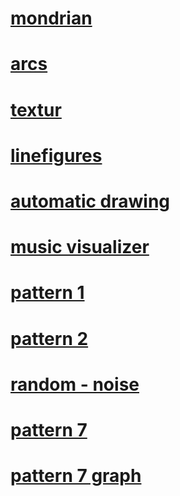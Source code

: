 # [mondrian](https://felixhassemer.github.io/presentation/mondrian/)

# [arcs](https://felixhassemer.github.io/presentation/arcs/)

# [textur](https://felixhassemer.github.io/presentation/distressed/)

# [linefigures](https://felixhassemer.github.io/presentation/linefigures/)

# [automatic drawing](https://felixhassemer.github.io/presentation/autodrawing1/)

# [music visualizer](https://felixhassemer.github.io/presentation/autodrawing4/)

# [pattern 1](https://felixhassemer.github.io/presentation/pattern1/)

# [pattern 2](https://felixhassemer.github.io/presentation/pattern2/)

# [random - noise](https://felixhassemer.github.io/presentation/random-noise/)

# [pattern 7](https://felixhassemer.github.io/presentation/pattern7/)

# [pattern 7 graph](https://felixhassemer.github.io/presentation/pattern7graph/)
